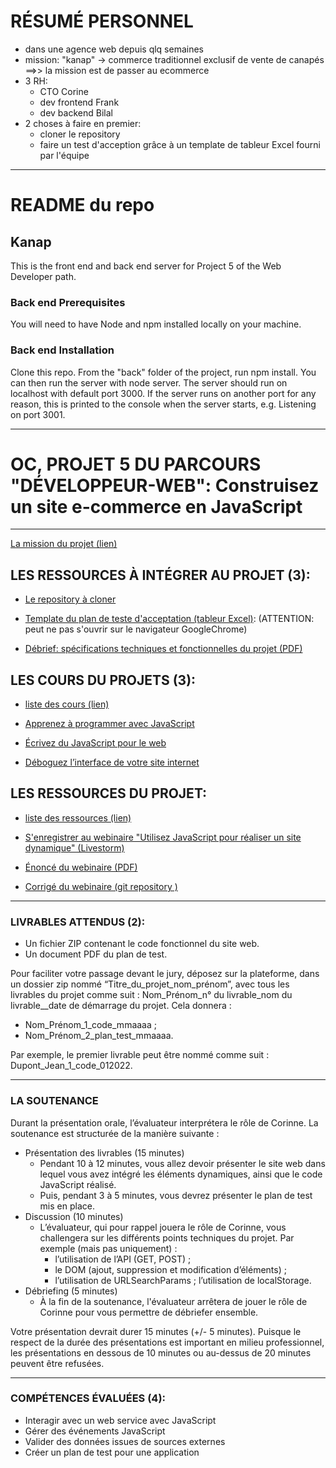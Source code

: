 # RÉSUMÉ PERSONNEL

- dans une agence web depuis qlq semaines
- mission: "kanap" -> commerce traditionnel exclusif de vente de canapés ==>> la mission est de passer au ecommerce
- 3 RH:
    - CTO Corine
    - dev frontend Frank
    - dev backend Bilal
- 2 choses à faire en premier:
    - cloner le repository
    - faire un test d'acception grâce à un template de tableur Excel fourni par l'équipe



---

# README du repo
## Kanap

This is the front end and back end server for Project 5 of the Web Developer path.

### Back end Prerequisites
You will need to have Node and npm installed locally on your machine.

### Back end Installation
Clone this repo. From the "back" folder of the project, run npm install. You can then run the server with node server. The server should run on localhost with default port 3000. If the server runs on another port for any reason, this is printed to the console when the server starts, e.g. Listening on port 3001.

---


# OC, PROJET 5 DU PARCOURS "DÉVELOPPEUR-WEB": Construisez un site e-commerce en JavaScript

---

[La mission du projet (lien)](https://openclassrooms.com/fr/projects/construisez-un-site-e-commerce-en-javascript/assignment)

## LES RESSOURCES À INTÉGRER AU PROJET (3):

- [Le repository à cloner](https://github.com/OpenClassrooms-Student-Center/P5-Dev-Web-Kanap)

- [Template du plan de teste d'acceptation (tableur Excel)](https://s3.eu-west-1.amazonaws.com/course.oc-static.com/projects/DWJ_FR_P5/DW+P5+-+Modele+plan+tests+acceptation.xlsx): (ATTENTION: peut ne pas s'ouvrir sur le navigateur GoogleChrome)

- [Débrief: spécifications techniques et fonctionnelles du projet (PDF)](https://course.oc-static.com/projects/DWJ_FR_P5/DW+P5+-+Specifications+fonctionnelles.pdf)

## LES COURS DU PROJETS (3):

- [liste des cours (lien)](https://openclassrooms.com/fr/projects/construisez-un-site-e-commerce-en-javascript/courses)

- [Apprenez à programmer avec JavaScript](https://openclassrooms.com/fr/courses/6175841-apprenez-a-programmer-avec-javascript)

- [Écrivez du JavaScript pour le web](https://openclassrooms.com/fr/courses/5543061-ecrivez-du-javascript-pour-le-web)

- [Déboguez l’interface de votre site internet](https://openclassrooms.com/fr/courses/7159296-deboguez-l-interface-de-votre-site-internet)

## LES RESSOURCES DU PROJET:

- [liste des ressources (lien)](https://openclassrooms.com/fr/projects/construisez-un-site-e-commerce-en-javascript/resources)

- [S'enregistrer au webinaire "Utilisez JavaScript pour réaliser un site dynamique" (Livestorm)](https://app.livestorm.co/openclassrooms-1/utilisez-javascript-pour-realiser-un-site-dynamique?type=detailed)

- [Énoncé du webinaire (PDF)](https://s3-eu-west-1.amazonaws.com/course.oc-static.com/projects/Webinars/Code/JavaScript_March_2021/Webinaire+JavaScript+P5+DevWeb+Enonce+et+Correction.pdf)

- [Corrigé du webinaire (git repository )](https://github.com/mostuf/Jsnews-final)

---

### LIVRABLES ATTENDUS (2):

- Un fichier ZIP contenant le code fonctionnel du site web.
- Un document PDF du plan de test.

Pour faciliter votre passage devant le jury, déposez sur la plateforme, dans un dossier zip nommé “Titre_du_projet_nom_prénom”, avec tous les livrables du projet comme suit : Nom_Prénom_n° du livrable_nom du livrable__date de démarrage du projet. Cela donnera :  

- Nom_Prénom_1_code_mmaaaa ;
- Nom_Prénom_2_plan_test_mmaaaa.

Par exemple, le premier livrable peut être nommé comme suit : Dupont_Jean_1_code_012022.

---

### LA SOUTENANCE

Durant la présentation orale, l’évaluateur interprétera le rôle de Corinne. La soutenance est structurée de la manière suivante :

- Présentation des livrables (15 minutes) 
    - Pendant 10 à 12 minutes, vous allez devoir présenter le site web dans lequel vous avez intégré les éléments dynamiques, ainsi que le code JavaScript réalisé.
    - Puis, pendant 3 à 5 minutes, vous devrez présenter le plan de test mis en place.
- Discussion (10 minutes) 
    - L’évaluateur, qui pour rappel jouera le rôle de Corinne, vous challengera sur les différents points techniques du projet. Par exemple (mais pas uniquement) :
        - l’utilisation de l’API (GET, POST) ;
        - le DOM (ajout, suppression et modification d’éléments) ;
        - l’utilisation de URLSearchParams ;
l’utilisation de localStorage.
- Débriefing (5 minutes)
    - À la fin de la soutenance, l'évaluateur arrêtera de jouer le rôle de Corinne pour vous permettre de débriefer ensemble.
    
Votre présentation devrait durer 15 minutes (+/- 5 minutes).  Puisque le respect de la durée des présentations est important en milieu professionnel, les présentations en dessous de 10 minutes ou au-dessus de 20 minutes peuvent être refusées. 

---

### COMPÉTENCES ÉVALUÉES (4):

- Interagir avec un web service avec JavaScript
- Gérer des événements JavaScript
- Valider des données issues de sources externes
- Créer un plan de test pour une application